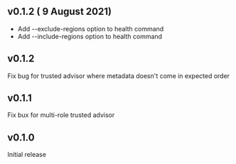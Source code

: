 ## v0.1.2 ( 9 August 2021)

* Add --exclude-regions option to health command
* Add --include-regions option to health command

## v0.1.2

Fix bug for trusted advisor where metadata doesn't come in expected order

## v0.1.1

Fix bux for multi-role trusted advisor

## v0.1.0

Initial release
